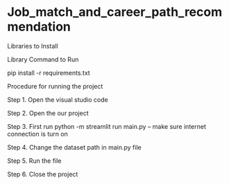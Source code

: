 # Job_match_and_career_path_recommendation

Libraries to Install

Library	Command to Run

pip install -r requirements.txt

Procedure for running the project

Step 1. Open the visual studio code

Step 2. Open the our project 

Step 3. First run python -m streamlit run main.py – make sure internet connection is turn on

Step 4. Change the dataset path in main.py file

Step 5. Run the file

Step 6. Close the project

